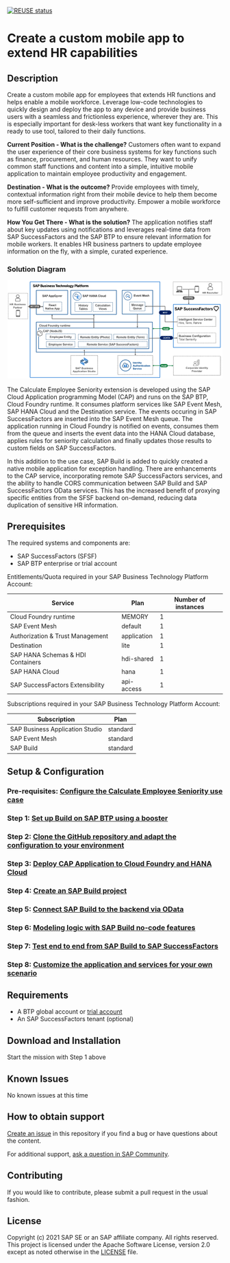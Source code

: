 [![REUSE status](https://api.reuse.software/badge/github.com/SAP-samples/successfactors-extension-calculate-employee-seniority)](https://api.reuse.software/info/github.com/SAP-samples/successfactors-extension-calculate-employee-seniority)

# Create a custom mobile app to extend HR capabilities
## Description
Create a custom mobile app for employees that extends HR functions and helps enable a mobile workforce. Leverage low-code technologies to quickly design and deploy the app to any device and provide business users with a seamless and frictionless experience, wherever they are. This is especially important for desk-less workers that want key functionality in a ready to use tool, tailored to their daily functions.

**Current Position - What is the challenge?**
Customers often want to expand the user experience of their core business systems for key functions such as finance, procurement, and human resources. They want to unify common staff functions and content into a simple, intuitive mobile application to maintain employee productivity and engagement.

**Destination - What is the outcome?**
Provide employees with timely, contextual information right from their mobile device to help them become more self-sufficient and improve productivity. Empower a mobile workforce to fulfill customer requests from anywhere.

**How You Get There - What is the solution?**
The application notifies staff about key updates using notifications and leverages real-time data from SAP SuccessFactors and the SAP BTP to ensure relevant information for mobile workers. It enables HR business partners to update employee information on the fly, with a simple, curated experience.

### Solution Diagram

![solution diagram](images/Create%20a%20custom%20mobile%20app%20to%20extend%20HR%20capabilities%20-%20Solution%20Diagram.png)

The Calculate Employee Seniority extension is developed using the SAP Cloud Application programming Model (CAP) and runs on the SAP BTP, Cloud Foundry runtime. It consumes platform services like SAP Event Mesh, SAP HANA Cloud and the Destination service. The events occuring in SAP SuccessFactors are inserted into the SAP Event Mesh queue. The application running in Cloud Foundry is notified on events, consumes them from the queue and inserts the event data into the HANA Cloud database, applies rules for seniority calculation and finally updates those results to custom fields on SAP SuccessFactors.

In this addition to the use case, SAP Build is added to quickly created a native mobile application for exception handling. There are enhancements to the CAP service, incorporating remote SAP SuccessFactors services, and the ability to handle CORS communication between SAP Build and SAP SuccessFactors OData services. This has the increased benefit of proxying specific entities from the SFSF backend on-demand, reducing data duplication of sensitive HR information. 

## Prerequisites
The required systems and components are:

- SAP SuccessFactors (SFSF)
- SAP BTP enterprise or trial account

Entitlements/Quota required in your SAP Business Technology Platform Account:

| Service                           | Plan        | Number of instances |
| --------------------------------- | ----------- | ------------------- |
| Cloud Foundry runtime             | MEMORY      | 1                   |
| SAP Event Mesh                    | default     | 1                   |
| Authorization & Trust Management  | application | 1                   |
| Destination                       | lite        | 1                   |
| SAP HANA Schemas & HDI Containers | hdi-shared  | 1                   |
| SAP HANA Cloud                    | hana        | 1                   |
| SAP SuccessFactors Extensibility  | api-access  | 1                   |


Subscriptions required in your SAP Business Technology Platform Account:

| Subscription                      | Plan             |
| --------------------------------- | ---------------- |
| SAP Business Application Studio   | standard         |
| SAP Event Mesh                    | standard         |
| SAP Build                      | standard         |


## Setup & Configuration

### Pre-requisites: [Configure the Calculate Employee Seniority use case](https://github.com/SAP-samples/successfactors-extension-calculate-employee-seniority/tree/mission)

### Step 1: [Set up Build on SAP BTP using a booster](../mission-sfsf-mobile-Build/01-SetupSAPBusinessTechnologyPlatform)
### Step 2: [Clone the GitHub repository and adapt the configuration to your environment](../mission-sfsf-mobile-Build/02-CloneTheGitHubRepositoryAndAdaptTheConfigurationToYourEnvironment)
### Step 3: [Deploy CAP Application to Cloud Foundry and HANA Cloud](../mission-sfsf-mobile-Build/03-DeployCAPApplicationToCloudFoundryAndHANACloud)
### Step 4: [Create an SAP Build project ](../mission-sfsf-mobile-Build/04-CreateSAPBuildProject)
### Step 5: [Connect SAP Build to the backend via OData](../mission-sfsf-mobile-Build/05-ConnectSAPBuildToTheBackendViaOData)
### Step 6: [Modeling logic with SAP Build no-code features ](../mission-sfsf-mobile-Build/06-ModelingLogicWithSAPBuildNoCodeFeatures)
### Step 7: [Test end to end from SAP Build to SAP SuccessFactors](../mission-sfsf-mobile-Build/07-TestEndToEndFromSAPBuildToSAPSuccessFactors)
### Step 8: [Customize the application and services for your own scenario](../mission-sfsf-mobile-Build/08-CustomizeTheApplicationAndServicesForYourOwnScenario)


## Requirements

  * A BTP global account or [trial account](https://www.sap.com/products/business-technology-platform/trial.html)
  * An SAP SuccessFactors tenant (optional)

## Download and Installation

Start the mission with Step 1 above

## Known Issues

No known issues at this time

## How to obtain support

[Create an issue](https://github.com/SAP-samples/successfactors-extension-calculate-employee-seniority/issues) in this repository if you find a bug or have questions about the content.
 
For additional support, [ask a question in SAP Community](https://answers.sap.com/questions/ask.html).

## Contributing

If you would like to contribute, please submit a pull request in the usual fashion.

## License
Copyright (c) 2021 SAP SE or an SAP affiliate company. All rights reserved. This project is licensed under the Apache Software License, version 2.0 except as noted otherwise in the [LICENSE](LICENSES/Apache-2.0.txt) file.
